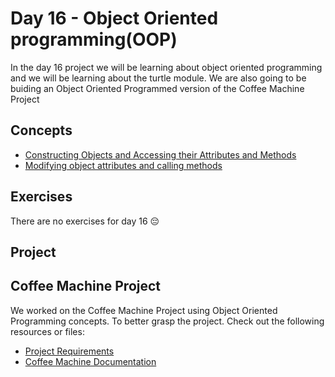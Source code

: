 # Day 16 - Object Oriented programming(OOP)

In the day 16 project we will be learning about object oriented programming and we will be learning about the turtle module. We are also going to be buiding an Object Oriented Programmed version of the Coffee Machine Project

## Concepts

- [Constructing Objects and Accessing their Attributes and Methods](./concepts/00_constructing-objects.py)
- [Modifying object attributes and calling methods](./concepts/01_modify-object-attributes.py)

## Exercises

There are no exercises for day 16 😔

## Project

## Coffee Machine Project

We worked on the Coffee Machine Project using Object Oriented Programming concepts. To better grasp the project. Check out the following resources or files:

- [Project Requirements](./project/menu.py)
- [Coffee Machine Documentation]()

